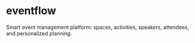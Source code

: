 # eventflow
Smart event management platform: spaces, activities, speakers, attendees, and personalized planning.
